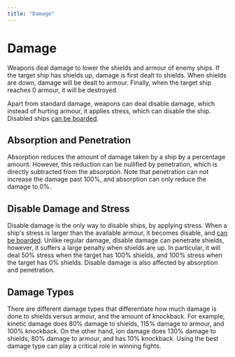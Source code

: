 ```yaml
---
title: "Damage"
---
```

# Damage

Weapons deal damage to lower the shields and armour of enemy ships.
If the target ship has shields up, damage is first dealt to shields.
When shields are down, damage will be dealt to armour.
Finally, when the target ship reaches 0 armour, it will be destroyed.

Apart from standard damage, weapons can deal disable damage, which instead of hurting armour, it applies stress, which can disable the ship.
Disabled ships [can be boarded](mechanics/boarding).

## Absorption and Penetration

Absorption reduces the amount of damage taken by a ship by a percentage amount.
However, this reduction can be nullified by penetration, which is directly subtracted from the absorption.
Note that penetration can not increase the damage past 100%, and absorption can only reduce the damage to 0%.

## Disable Damage and Stress

Disable damage is the only way to disable ships, by applying stress.
When a ship's stress is larger than the available armour, it becomes disable, and [can be boarded](mechanics/boarding).
Unlike regular damage, disable damage can penetrate shields, however, it suffers a large penalty when shields are up.
In particular, it will deal 50% stress when the target has 100% shields, and 100% stress when the target has 0% shields.
Disable damage is also affected by absorption and penetration.

## Damage Types

There are different damage types that differentiate how much damage is done to shields versus armour, and the amount of knockback.
For example, kinetic damage does 80% damage to shields, 115% damage to armour, and 100% knockback.
On the other hand, ion damage does 130% damage to shields, 80% damage to armour, and has 10% knockback.
Using the best damage type can play a critical role in winning fights.

